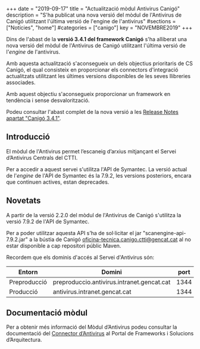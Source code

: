 +++
date        = "2019-09-17"
title       = "Actualització mòdul Antivirus Canigó"
description = "S'ha publicat una nova versió del mòdul de l'Antivirus de Canigó utilitzant l'última versió de l'engine de l'antivirus"
#sections    = ["Notícies", "home"]
#categories  = ["canigo"]
key         = "NOVEMBRE2019"
+++

Dins de l'abast de la **versió 3.4.1 del framework Canigó** s'ha alliberat una nova versió del mòdul de l'Antivirus de Canigó utilitzant l'última versió de l'_engine_ de l'antivirus.

Amb aquesta actualització s'aconsegueix un dels objectius prioritaris de CS Canigó, el qual consisteix en proporcionar els connectors d'integració actualitzats utilitzant les últimes versions disponibles de les seves llibreries associades. 

Amb aquest objectiu s'aconsegueix proporcionar un framework en tendència i sense desvalorització. 

Podeu consultar l'abast complet de la nova versió  a les [Release Notes apartat "Canigó 3.4.1"](/drafts/release-notes-canigo-34).

## Introducció

El mòdul de l'Antivirus permet l’escaneig d’arxius mitjançant el Servei d’Antivirus Centrals del CTTI.

Per a accedir a aquest servei s'utilitza l'API de Symantec. La versió actual de l'_engine_ de l'API de Symantec és la 7.9.2, les versions posteriors, encara que continuen actives, estan deprecades.

## Novetats

A partir de la versió 2.2.0 del mòdul de l'Antivirus de Canigó s'utilitza la versió 7.9.2 de l'API de Symantec.

Per a poder utilitzar aquesta API s’ha de sol·licitar el jar "scanengine-api-7.9.2.jar" a la bústia de Canigó <oficina-tecnica.canigo.ctti@gencat.cat> al no estar disponible a cap repositori públic Maven.

Recordem que els dominis d'accés al Servei d'Antivirus són:

Entorn         | Domini 										| port
-------------- | ----------------------------------------------	| -----
Preproducció   | preproduccio.antivirus.intranet.gencat.cat     | 1344
Producció      | antivirus.intranet.gencat.cat       			| 1344


## Documentació mòdul

Per a obtenir més informació del Mòdul d’Antivirus podeu consultar la documentació del [Connector d’Antivirus](/canigo-documentacio-versions-3x-integracio/modul-antivirus/) al Portal de Frameworks i Solucions d’Arquitectura.


